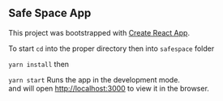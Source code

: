 ## Safe Space App

This project was bootstrapped with [Create React App](https://github.com/facebook/create-react-app).

To start
`cd` into the proper directory then into `safespace` folder

`yarn install` then

`yarn start` 
Runs the app in the development mode.<br>
and will open [http://localhost:3000](http://localhost:3000) to view it in the browser.
